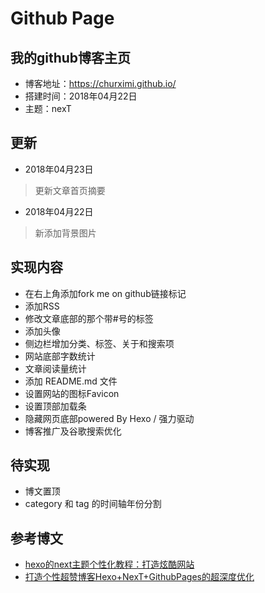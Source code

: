 # Github Page

## 我的github博客主页
- 博客地址：https://churximi.github.io/
- 搭建时间：2018年04月22日
- 主题：nexT

## 更新
- 2018年04月23日
> 更新文章首页摘要

- 2018年04月22日
> 新添加背景图片

## 实现内容
- 在右上角添加fork me on github链接标记
- 添加RSS
- 修改文章底部的那个带#号的标签
- 添加头像
- 侧边栏增加分类、标签、关于和搜索项
- 网站底部字数统计
- 文章阅读量统计
- 添加 README.md 文件
- 设置网站的图标Favicon
- 设置顶部加载条
- 隐藏网页底部powered By Hexo / 强力驱动
- 博客推广及谷歌搜索优化

## 待实现
- 博文置顶
- category 和 tag 的时间轴年份分割

## 参考博文
- [hexo的next主题个性化教程：打造炫酷网站](https://blog.csdn.net/qq_33699981/article/details/72716951)
- [打造个性超赞博客Hexo+NexT+GithubPages的超深度优化](https://reuixiy.github.io/technology/computer/computer-aided-art/2017/06/09/hexo-next-optimization.html)
